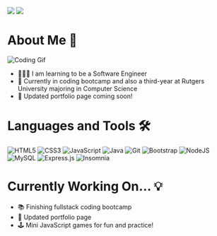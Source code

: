 [<img src="https://img.shields.io/badge/LinkedIn-0077B5?style=for-the-badge&logo=linkedin&logoColor=white">](https://www.linkedin.com/in/frances-cortuna/)
[<img src="https://img.shields.io/badge/Gmail-D14836?style=for-the-badge&logo=gmail&logoColor=white">](mailto:frances.cortuna@outlook.com)


# About Me 👋

![Coding Gif](https://media.giphy.com/media/L1R1tvI9svkIWwpVYr/giphy.gif)

- 👩🏽‍💻 I am learning to be a Software Engineer
- 🎒 Currently in coding bootcamp and also a third-year at Rutgers University majoring in Computer Science
- 📄 Updated portfolio page coming soon!

# Languages and Tools 🛠

![HTML5](https://img.shields.io/badge/html5-%23E34F26.svg?style=for-the-badge&logo=html5&logoColor=white) ![CSS3](https://img.shields.io/badge/css3-%231572B6.svg?style=for-the-badge&logo=css3&logoColor=white) ![JavaScript](https://img.shields.io/badge/JavaScript-323330?style=for-the-badge&logo=javascript&logoColor=F7DF1E) ![Java](https://img.shields.io/badge/java-%23ED8B00.svg?style=for-the-badge&logo=java&logoColor=white) ![Git](https://img.shields.io/badge/git-%23F05033.svg?style=for-the-badge&logo=git&logoColor=white) ![Bootstrap](https://img.shields.io/badge/bootstrap-%23563D7C.svg?style=for-the-badge&logo=bootstrap&logoColor=white) ![NodeJS](https://img.shields.io/badge/node.js-6DA55F?style=for-the-badge&logo=node.js&logoColor=white) ![MySQL](https://img.shields.io/badge/mysql-%2300f.svg?style=for-the-badge&logo=mysql&logoColor=white) ![Express.js](https://img.shields.io/badge/express.js-%23404d59.svg?style=for-the-badge&logo=express&logoColor=%2361DAFB) ![Insomnia](https://img.shields.io/badge/Insomnia-black?style=for-the-badge&logo=insomnia&logoColor=5849BE)

# Currently Working On... 💡 

- 📚 Finishing fullstack coding bootcamp
- 🗿 Updated portfolio page
- 🕹️ Mini JavaScript games for fun and practice!
